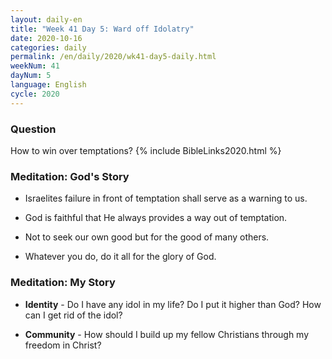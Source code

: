```yaml
---
layout: daily-en
title: "Week 41 Day 5: Ward off Idolatry"
date: 2020-10-16 
categories: daily
permalink: /en/daily/2020/wk41-day5-daily.html
weekNum: 41
dayNum: 5
language: English
cycle: 2020
---
```

### Question     
How to win over temptations?
{% include BibleLinks2020.html %} 

### Meditation: God's Story   
+ Israelites failure in front of temptation shall serve as a warning to us. 

+ God is faithful that He always provides a way out of temptation. 

+ Not to seek our own good but for the good of many others. 

+ Whatever you do, do it all for the glory of God. 

### Meditation: My Story   
+ **Identity** - Do I have any idol in my life? Do I put it higher than God? How can I get rid of the idol? 

+ **Community** - How should I build up my fellow Christians through my freedom in Christ? 
